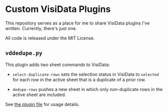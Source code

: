 # Custom VisiData Plugins

This repository serves as a place for me to share VisiData plugins I've written. Currently, there's just one.

All code is released under the MIT License.

## `vddedupe.py`

This plugin adds two sheet commands to VisiData:

- `select-duplicate-rows` sets the selection status in VisiData to `selected` for each row in the active sheet that is a duplicate of a prior row.

- `dedupe-rows` pushes a new sheet in which only non-duplicate rows in the active sheet are included.

See [the plugin file](plugins/vddedupe.py) for usage details.
